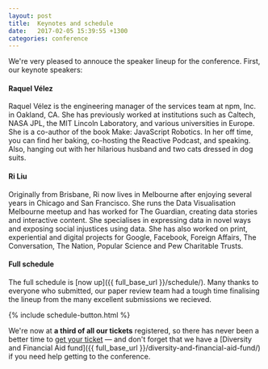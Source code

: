 ```yaml
---
layout: post
title:  Keynotes and schedule
date:   2017-02-05 15:39:55 +1300
categories: conference
---
```


We're very pleased to annouce the speaker lineup for the conference. First, our
keynote speakers:

#### Raquel Vélez

Raquel Vélez is the engineering manager of the services team at npm, Inc. in
Oakland, CA. She has previously worked at institutions such as Caltech, NASA
JPL, the MIT Lincoln Laboratory, and various universities in Europe. She is a
co-author of the book Make: JavaScript Robotics. In her off time, you can find
her baking, co-hosting the Reactive Podcast, and speaking. Also, hanging out
with her hilarious husband and two cats dressed in dog suits.

#### Ri Liu

Originally from Brisbane, Ri now lives in Melbourne after enjoying several years
in Chicago and San Francisco. She runs the Data Visualisation Melbourne meetup
and has worked for The Guardian, creating data stories and interactive content.
She specialises in expressing data in novel ways and exposing social injustices
using data. She has also worked on print, experiential and digital projects for
Google, Facebook, Foreign Affairs, The Conversation, The Nation, Popular Science
and Pew Charitable Trusts.

#### Full schedule

The full schedule is [now up]({{ full_base_url }}/schedule/). Many thanks to
everyone who submitted, our paper review team had a tough time finalising the
lineup from the many excellent submissions we recieved.

{% include schedule-button.html %}

We're now at __a third of all our tickets__ registered, so there has never been a
better time to [get your ticket](https://ti.to/javascript-nz/nz-js-con-2017) —
and don't forget that we have a [Diversity and Financial Aid fund]({{
full_base_url }}/diversity-and-financial-aid-fund/) if you need help getting to
the conference.
